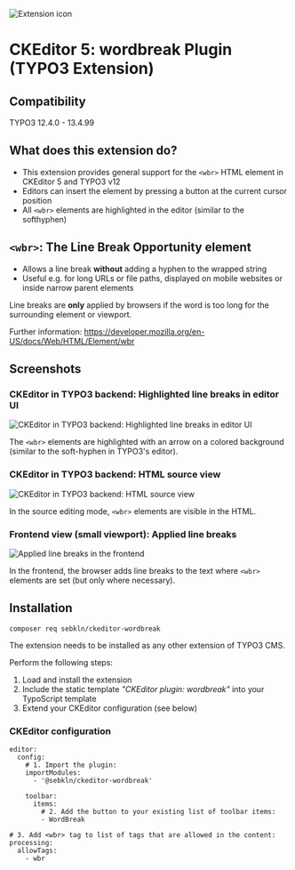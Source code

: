 ![Extension icon](Resources/Public/Icons/Extension.svg)

# CKEditor 5: wordbreak Plugin (TYPO3 Extension)

## Compatibility

TYPO3 12.4.0 - 13.4.99

## What does this extension do?

- This extension provides general support for the `<wbr>` HTML element in CKEditor 5 and TYPO3 v12
- Editors can insert the element by pressing a button at the current cursor position
- All `<wbr>` elements are highlighted in the editor (similar to the softhyphen)

## `<wbr>`: The Line Break Opportunity element

* Allows a line break **without** adding a hyphen to the wrapped string
* Useful e.g. for long URLs or file paths, displayed on mobile websites or inside narrow parent elements

Line breaks are **only** applied by browsers if the word is too long for the surrounding element or viewport.

Further information: https://developer.mozilla.org/en-US/docs/Web/HTML/Element/wbr

## Screenshots

### CKEditor in TYPO3 backend: Highlighted line breaks in editor UI

![CKEditor in TYPO3 backend: Highlighted line breaks in editor UI](Documentation/Images/rte-wbr-editor.png)

The `<wbr>` elements are highlighted with an arrow on a colored background
(similar to the soft-hyphen in TYPO3's editor).

### CKEditor in TYPO3 backend: HTML source view

![CKEditor in TYPO3 backend: HTML source view](Documentation/Images/rte-wbr-sourcemode.png)

In the source editing mode, `<wbr>` elements are visible in the HTML.

### Frontend view (small viewport): Applied line breaks

![Applied line breaks in the frontend](Documentation/Images/frontend-wbr.png)

In the frontend, the browser adds line breaks to the text where `<wbr>` elements are set
(but only where necessary).

## Installation

`composer req sebkln/ckeditor-wordbreak`

The extension needs to be installed as any other extension of TYPO3 CMS.

Perform the following steps:

1. Load and install the extension
2. Include the static template *"CKEditor plugin: wordbreak"* into your TypoScript template
3. Extend your CKEditor configuration (see below)

### CKEditor configuration

```
editor:
  config:
    # 1. Import the plugin:
    importModules:
      - '@sebkln/ckeditor-wordbreak'

    toolbar:
      items:
        # 2. Add the button to your existing list of toolbar items:
        - WordBreak

# 3. Add <wbr> tag to list of tags that are allowed in the content:
processing:
  allowTags:
    - wbr
```

